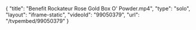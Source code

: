 {
    "title": "Benefit Rockateur Rose Gold Box O' Powder.mp4",
    "type": "solo",
    "layout": "iframe-static",
    "videoId": "99050379",
    "url": "\/tvpembed\/99050379"
}